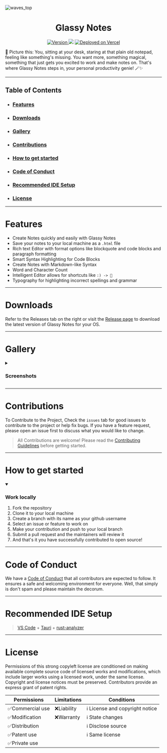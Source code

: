 ![waves_top](https://github.com/greeenboi/Glassy-Notes/assets/118198968/dbd95e4b-1b84-47ee-b604-58350c1b529c)
<h1 align=center>
Glassy Notes
</h1>
<p align=center>
<a href="https://github.com/greeenboi/Glassy-Notes/releases/tag/v0.2.1">
  <img src="https://img.shields.io/badge/Version-Beta%200.2.1-8A2BE2" alt="Version">
</a>
  <img src="https://github.com/greeenboi/Glassy-Notes/assets/118198968/9677918a-9705-4a2c-bffb-dc0a02de0c3c"/>
<a href="https://tauri-update-server-kappa.vercel.app/">
    <img src="https://img.shields.io/badge/Deployed%20on-Vercel-333?style=social&logo=vercel" alt="Deployed on Vercel"/>
</a>
</p>



<p>🌟 Picture this: You, sitting at your desk, staring at that plain old notepad, feeling like something's missing. You want more, something magical, something that just gets you excited to work and make notes on. That's where Glassy Notes steps in, your personal productivity genie! 🪄✨
</p>

***

## Table of Contents

- ### [Features](#features-1)
- ### [Downloads](#downloads-1)
- ### [Gallery](#gallery)
- ### [Contributions](#contributions-1)
- ### [How to get started](#how-to-get-started-1)
- ### [Code of Conduct](#code-of-conduct-1)
- ### [Recommended IDE Setup](#recommended-ide-setup-1)
- ### [License](#license-1)



***

# Features

- Create Notes quickly and easily with Glassy Notes
- Save your notes to your local machine as a `.html` file
- Rich text Editor with format options like blockquote and code blocks and paragraph formatting
- Smart Syntax Highlighting for Code Blocks
- Create Notes with Markdown-like Syntax
- Word and Character Count
- Intelligent Editor allows for shortcuts like `:) -> 🙂`
- Typography for highlighting incorrect spellings and grammar

***

# Downloads

Refer to the Releases tab on the right or visit the [Release page](https://tauri-update-server-kappa.vercel.app/) to download the latest version of Glassy Notes for your OS.

***

# Gallery

<details closed>
<summary><h3>Screenshots</h3></summary>
  <img src="https://github.com/greeenboi/Glassy-Notes/assets/118198968/86f1fbb5-17a7-4d4d-bf41-2f8eca1d65d4" alt="beta v0.1.1"/>
</details>

***

# Contributions

To Contribute to the Project, Check the `issues` tab for good issues to contribute to the project or help fix bugs. If you have a feature request, please open an issue first to discuss what you would like to change.

> All Contributions are welcome! Please read the [Contributing Guidelines](CONTRIBUTING.md) before getting started.

***

# How to get started

<details id=1 open>
    <summary><h3>Work locally</h3></summary>
    <ol>
    <li>Fork the repository</li>
    <li>Clone it to your local machine</li>
    <li>Create a branch with its name as your github username</li>
    <li>Select an issue or feature to work on</li>
    <li>Make your contribution and push to your local branch</li>
    <li>Submit a pull request and the maintainers will review it</li>
    <li>And that's it you have successfully contributed to open source!</li>
    </ol>
</details>

***

# Code of Conduct

We have a [Code of Conduct](CODE_OF_CONDUCT.md) that all contributors are expected to follow. It ensures a safe and welcoming environment for everyone. Well, that simply is don't spam and please maintain the decorum.

***

# Recommended IDE Setup

> [VS Code](https://code.visualstudio.com/) + [Tauri](https://marketplace.visualstudio.com/items?itemName=tauri-apps.tauri-vscode) + [rust-analyzer](https://marketplace.visualstudio.com/items?itemName=rust-lang.rust-analyzer) 

***

# License

Permissions of this strong copyleft license are conditioned on making available complete source code of licensed works and modifications, which include larger works using a licensed work, under the same license. Copyright and license notices must be preserved. Contributors provide an express grant of patent rights.



|Permissions|Limitations|Conditions|
|-----------|-----------|----------|
|✅Commercial use|❌Liability|ℹ️ License and copyright notice|
|✅Modification|❌Warranty|ℹ️ State changes|
|✅Distribution||ℹ️ Disclose source|
|✅Patent use||ℹ️ Same license|
|✅Private use|||


